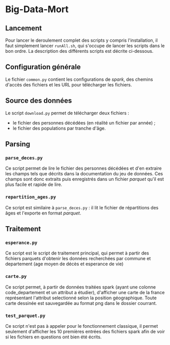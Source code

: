 # Big-Data-Mort

## Lancement
Pour lancer le deroulement complet des scripts y compris l'installation, il faut simplement lancer `runAll.sh`, qui s'occupe de lancer les scripts dans le bon ordre. La description des différents scripts est décrite ci-dessous.

## Configuration générale

Le fichier `common.py` contient les configurations de _spark_,
des chemins d'accès des fichiers et les URL pour télécharger
les fichiers. 

## Source des données

Le script `download.py` permet de télécharger deux fichiers :
  - le fichier des personnes décédées (en réalité un fichier par année) ;
  - le fichier des populations par tranche d'âge.

## Parsing
 
### `parse_deces.py`

Ce script permet de lire le fichier des personnes décédées et d'en extraire
les champs tels que décrits dans la documentation du jeu de données. Ces champs
sont donc extraits puis enregistrés dans un fichier _parquet_ qu'il est plus
facile et rapide de lire.

### `repartition_ages.py`

Ce script est similaire à `parse_deces.py` : il lit le fichier de répartitions
des âges et l'exporte en format _parquet_.

## Traitement

### `esperance.py`

Ce script est le script de traitement principal, qui permet à partir des fichiers parquets d'obtenir les données recherchées par commune et departement (age moyen de décès et esperance de vie)

### `carte.py`

Ce script permet, à partir de données traitées spark (ayant une colonne code_departement et un attribut a étudier), d'afficher une carte de la france représentant l'attribut selectionné selon la position géographique. Toute carte dessinée est sauvegardée au format png dans le dossier courrant.

### `test_parquet.py`

Ce script n'est pas à appeler pour le fonctionnement classique, il permet seulement d'afficher les 10 premières entrées des fichiers spark afin de voir si les fichiers en questions ont bien été écrits.
